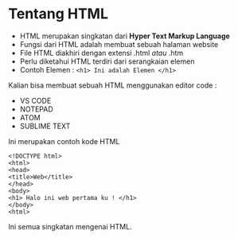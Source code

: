 
# Tentang HTML
- HTML merupakan singkatan dari <b>Hyper Text Markup Language </b>
- Fungsi dari HTML adalah membuat sebuah halaman website
- File HTML diakhiri dengan extensi .html _atau_ .htm
- Perlu diketahui HTML terdiri dari serangkaian elemen
- Contoh Elemen : ```<h1> Ini adalah Elemen </h1>```

Kalian bisa membuat sebuah HTML menggunakan editor code :
- VS CODE
- NOTEPAD
- ATOM
- SUBLIME TEXT

Ini merupakan contoh kode HTML 
```
<!DOCTYPE html>
<html>
<head>
<title>Web</title>
</head>
<body>
<h1> Halo ini web pertama ku ! </h1>
</body>
<html>
```

Ini semua singkatan mengenai HTML.
